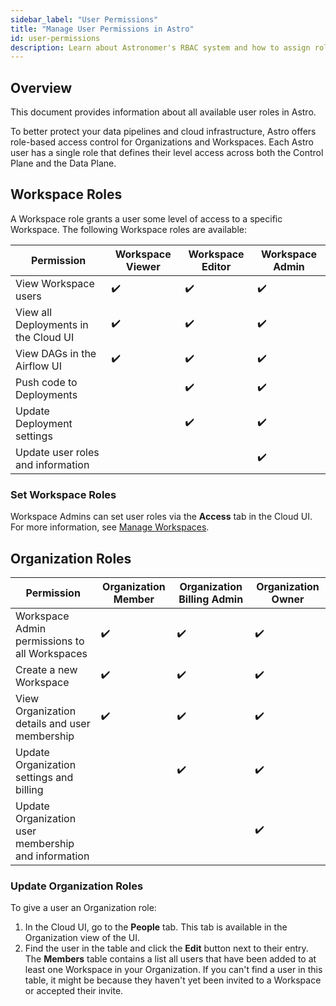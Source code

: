 ```yaml
---
sidebar_label: "User Permissions"
title: "Manage User Permissions in Astro"
id: user-permissions
description: Learn about Astronomer's RBAC system and how to assign roles to users.
---
```


## Overview

This document provides information about all available user roles in Astro.

To better protect your data pipelines and cloud infrastructure, Astro offers role-based access control for Organizations and Workspaces. Each Astro user has a single role that defines their level access across both the Control Plane and the Data Plane.

## Workspace Roles

A Workspace role grants a user some level of access to a specific Workspace. The following Workspace roles are available:

| Permission                           | **Workspace Viewer** | **Workspace Editor** | **Workspace Admin** |
| ------------------------------------ | -------------------- | -------------------- | ------------------- |
| View Workspace users                 | ✔️                   | ✔️                   | ✔️                  |
| View all Deployments in the Cloud UI | ✔️                   | ✔️                   | ✔️                  |
| View DAGs in the Airflow UI          | ✔️                   | ✔️                   | ✔️                  |
| Push code to Deployments             |                      | ✔️                   | ✔️                  |
| Update Deployment settings           |                      | ✔️                   | ✔️                  |
| Update user roles and information    |                      |                      | ✔️                  |

### Set Workspace Roles

Workspace Admins can set user roles via the **Access** tab in the Cloud UI. For more information, see [Manage Workspaces](manage-workspaces.md#manage-workspace-users).

## Organization Roles

| Permission                                          | **Organization Member** | **Organization Billing Admin** | **Organization Owner** |
| --------------------------------------------------- | ----------------------- | ------------------------------ | ---------------------- |
| Workspace Admin permissions to all Workspaces       | ✔️                      | ✔️                             | ✔️                     |
| Create a new Workspace                              | ✔️                      | ✔️                             | ✔️                     |
| View Organization details and user membership       | ✔️                      | ✔️                             | ✔️                     |
| Update Organization settings and billing            |                         | ✔️                             | ✔️                     |
| Update Organization user membership and information |                         |                                | ✔️                     |

### Update Organization Roles

To give a user an Organization role:

1. In the Cloud UI, go to the **People** tab. This tab is available in the Organization view of the UI.
2. Find the user in the table and click the **Edit** button next to their entry. The **Members** table contains a list all users that have been added to at least one Workspace in your Organization. If you can't find a user in this table, it might be because they haven't yet been invited to a Workspace or accepted their invite.
